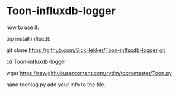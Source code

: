 # Toon-influxdb-logger

how to use it:

pip install influxdb

git clone https://github.com/SickHekker/Toon-influxdb-logger.git

cd Toon-influxdb-logger

wget https://raw.githubusercontent.com/rvdm/toon/master/Toon.py

nano toonlog.py
add your info to the file.
